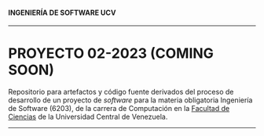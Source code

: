 #### INGENIERÍA DE SOFTWARE UCV
***
# PROYECTO 02-2023 (COMING SOON)

Repositorio para artefactos y código fuente derivados del proceso de desarrollo de un proyecto de *software* para la materia obligatoria Ingeniería de Software (6203), de la carrera de Computación en la [Facultad de Ciencias](http://www.ciens.ucv.ve/ciens/) de la Universidad Central de Venezuela. 

---